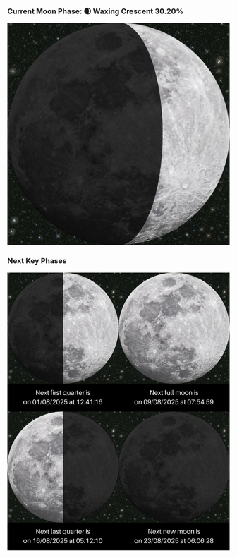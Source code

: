 ### Current Moon Phase: 🌒 Waxing Crescent 30.20%
![Moon Phase](moonphase.png)
### Next Key Phases
![Gallery](gallery.png)